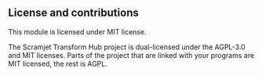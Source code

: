 ## License and contributions

This module is licensed under MIT license.

The Scramjet Transform Hub project is dual-licensed under the AGPL-3.0 and MIT licenses. Parts of the project that are linked with your programs are MIT licensed, the rest is AGPL.

